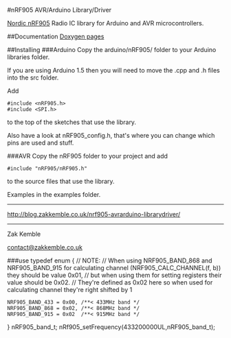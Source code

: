 #nRF905 AVR/Arduino Library/Driver

<a href="http://www.nordicsemi.com/eng/Products/Sub-1-GHz-RF/nRF905">Nordic nRF905</a> Radio IC library for Arduino and AVR microcontrollers.


##Documentation
<a href="http://zkemble.github.io/nRF905/">Doxygen pages</a>


##Installing
###Arduino
Copy the arduino/nRF905/ folder to your Arduino libraries folder.

If you are using Arduino 1.5 then you will need to move the .cpp and .h files into the src folder.

Add

    #include <nRF905.h>
	#include <SPI.h>

to the top of the sketches that use the library.

Also have a look at nRF905_config.h, that's where you can change which pins are used and stuff.

###AVR
Copy the nRF905 folder to your project and add

    #include "nRF905/nRF905.h"

to the source files that use the library.

Examples in the examples folder.

--------

http://blog.zakkemble.co.uk/nrf905-avrarduino-librarydriver/

--------

Zak Kemble

contact@zakkemble.co.uk

###use
typedef enum
{
// NOTE:
// When using NRF905_BAND_868 and NRF905_BAND_915 for calculating channel (NRF905_CALC_CHANNEL(f, b)) they should be value 0x01,
// but when using them for setting registers their value should be 0x02.
// They're defined as 0x02 here so when used for calculating channel they're right shifted by 1

	NRF905_BAND_433 = 0x00,	/**< 433MHz band */
	NRF905_BAND_868 = 0x02,	/**< 868MHz band */
	NRF905_BAND_915 = 0x02	/**< 915MHz band */
} nRF905_band_t;
nRf905_setFrequency(433200000UL,nRF905_band_t);


